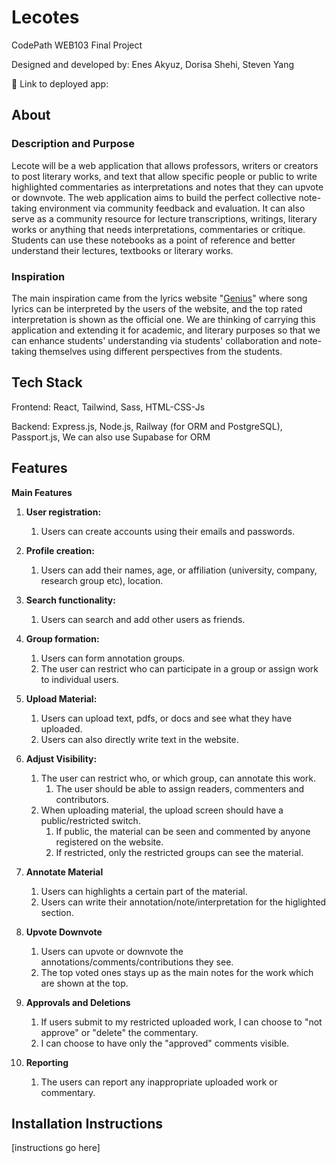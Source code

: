 # Lecotes

CodePath WEB103 Final Project

Designed and developed by: Enes Akyuz, Dorisa Shehi, Steven Yang

🔗 Link to deployed app: 

## About

### Description and Purpose

Lecote will be a web application that allows professors, writers or creators to post literary works, and text that allow specific people or public to write highlighted commentaries as interpretations and notes that they can upvote or downvote. The web application aims to build the perfect collective note-taking environment via community feedback and evaluation. It can also serve as a community resource for lecture transcriptions, writings, literary works or anything that needs interpretations, commentaries or critique. Students can use these notebooks as a point of reference and better understand their lectures, textbooks or literary works.

### Inspiration

The main inspiration came from the lyrics website "[Genius](https://genius.com/Lady-gaga-and-bruno-mars-die-with-a-smile-lyrics)" where song lyrics can be interpreted by the users of the website, and the top rated interpretation is shown as the official one. We are thinking of carrying this application and extending it for academic, and literary purposes so that we can enhance students' understanding via students' collaboration and note-taking themselves using different perspectives from the students.

## Tech Stack

Frontend: React, Tailwind, Sass, HTML-CSS-Js

Backend: Express.js, Node.js, Railway (for ORM and PostgreSQL), Passport.js, We can also use Supabase for ORM

## Features

**Main Features**

1. **User registration:**

   1. Users can create accounts using their emails and passwords.
2. **Profile creation:**

   1. Users can add their names, age, or affiliation (university, company, research group etc), location.
3. **Search functionality:**

   1. Users can search and add other users as friends.
4. **Group formation:**

   1. Users can form annotation groups.
   2. The user can restrict who can participate in a group or assign work to individual users.
5. **Upload Material:**

   1. Users can upload text, pdfs, or docs and see what they have uploaded.
   2. Users can also directly write text in the website.
6. **Adjust Visibility:**

   1. The user can restrict who, or which group, can annotate this work.
      1. The user should be able to assign readers, commenters and contributors.
   2. When uploading material, the upload screen should have a public/restricted switch.
      1. If public, the material can be seen and commented by anyone registered on the website.
      2. If restricted, only the restricted groups can see the material.
7. **Annotate Material**

   1. Users can highlights a certain part of the material.
   2. Users can write their annotation/note/interpretation for the higlighted section.
8. **Upvote Downvote**

   1. Users can upvote or downvote the annotations/comments/contributions they see.
   2. The top voted ones stays up as the main notes for the work which are shown at the top.
9. **Approvals and Deletions**

   1. If users submit to my restricted uploaded work, I can choose to "not approve" or "delete" the commentary.
   2. I can choose to have only the "approved" comments visible.
10. **Reporting**

    1. The users can report any inappropriate uploaded work or commentary.

## Installation Instructions

[instructions go here]
